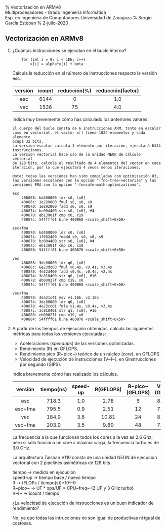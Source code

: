 % Vectorización en ARMv8  
  Multiprocesadores - Grado Ingeniería Informática  
  Esp. en Ingeniería de Computadores
  Universidad de Zaragoza
% Sergio García Esteban
% 2-julio-2020



## Vectorización en ARMv8

1.  ¿Cuántas instrucciones se ejecutan en el bucle interno?

            for (int i = 0; i < LEN; i++)
                x[i] = alpha*x[i] + beta

    Calcula la reducción en el número de instrucciones respecto la versión esc.

	|  versión   |   icount   | reducción(%) | reducción(factor) |
	|:----------:|:----------:|:------------:|:-----------------:|
	|    esc    |    6144    |       0      |        1.0        |
	|    vec    |    1536    |      75      |        4.0        |

    Indica muy brevemente cómo has calculado los anteriores valores.
		
		El cuerpo del bucle consta de 6 instrucciones ARM, tanto en escalar
		como en vectorial, el vector x[] tiene 1024 elementos y cada elemento
		ocupa 32 bits.
		La version escalar calcula 1 elemento por iteración, ejecutará 6144
		instrucciones.
		La version vectorial hace uso de la unidad NEON de cálculo vectorial
		de 128 bits, calcula el resultado de 4 elementos del vector en cada
		iteración, por lo que ejecutará 4 veces menos iteraciones.
		
		Nota: todas las versiones han sido compiladas con optimización O3,
		las versiones escalares con la opción "-fno-tree-vectorize" y las
		versiones FMA con la opción "-funsafe-math-optimizations".
		
		esc
			400868: bd400000 ldr s0, [x0]
			40086c: 1e280800 fmul s0, s0, s8
			400870: 1e292800 fadd s0, s0, s9
			400874: bc004400 str s0, [x0], #4
			400878: eb13001f cmp x0, x19
			40087c: 54ffff61 b.ne 400868 <scale_shift+0x50>
			
		esc+fma
			400870: bd400000 ldr s0, [x0]
			400874: 1f082400 fmadd s0, s0, s8, s9
			400878: bc004400 str s0, [x0], #4
			40087c: eb13001f cmp x0, x19
			400880: 54ffff81 b.ne 400870 <scale_shift+0x50>
			
		vec
			400868: 3dc00000 ldr q0, [x0]
			40086c: 6e23dc00 fmul v0.4s, v0.4s, v3.4s
			400870: 4e22d400 fadd v0.4s, v0.4s, v2.4s
			400874: 3c810400 str q0, [x0], #16
			400878: eb00027f cmp x19, x0
			40087c: 54ffff61 b.ne 400868 <scale_shift+0x50>
			
		vec+fma
			400870: 4ea21c41 mov v1.16b, v2.16b
			400874: 3dc00000 ldr q0, [x0]
			400878: 4e23cc01 fmla v1.4s, v0.4s, v3.4s
			40087c: 3c810401 str q1, [x0], #16
			400880: eb00027f cmp x19, x0
			400884: 54ffff61 b.ne 400870 <scale_shift+0x50>


2.  A partir de los tiempos de ejecución obtenidos,
    calcula las siguientes métricas para todas las versiones ejecutadas:

    - Aceleraciones (_speedups_) de las versiones optimizadas.
    - Rendimiento (R) en GFLOPS.
    - Rendimiento pico (R~pico~) teórico de un núcleo (_core_), en GFLOPS.
    - Velocidad de ejecución de instrucciones (V~I~), en Ginstrucciones por segundo (GIPS).

    Indica brevemente cómo has realizado los cálculos.

	|  versión   | tiempo(ns) |  speed-up |  R(GFLOPS)  |R~pico~(GFLOPS)| V~I~(GIPS) |
	|:----------:|:----------:|:---------:|:-----------:|:-------------:|:----------:|
	|    esc     |   718.3    |    1.0    |     2.78    |       6       |    8.55    |
	|  esc+fma   |   795.5    |    0.9    |     2.51    |      12       |    7.72    |
	|    vec     |   184.9    |    3.8    |    10.81    |      24       |    8.30    |
	|  vec+fma   |   203.9    |    3.5    |     9.80    |      48       |    7.53    |

	La frecuencia a la que funcionan todos los cores a la vez es 2.6 Ghz,
	pero si sólo funciona un core a máxima carga, la frecuencia turbo es 
	de 3.0 GHz.
	
	La arquitectura Taishan V110 consta de una unidad NEON de ejecución 
	vectorial con 2 pipelines asimétricas de 128 bits.
	
	tiempo -> medido en ejecución  
	speed-up -> tiempo base / nuevo tiempo  
	R -> (FLOPs / tiempo(s))*10^-9  
	R~pico~ -> UF * ops/UF * CPU~freq~ (2 UF y 3 GHz turbo)  
	V~I~ -> icount / tiempo  
	

    ¿La velocidad de ejecución de instrucciones es un buen indicador de rendimiento?  

	No, ya que todas las intrucciones no son igual de productivas ni igual de costosas.

